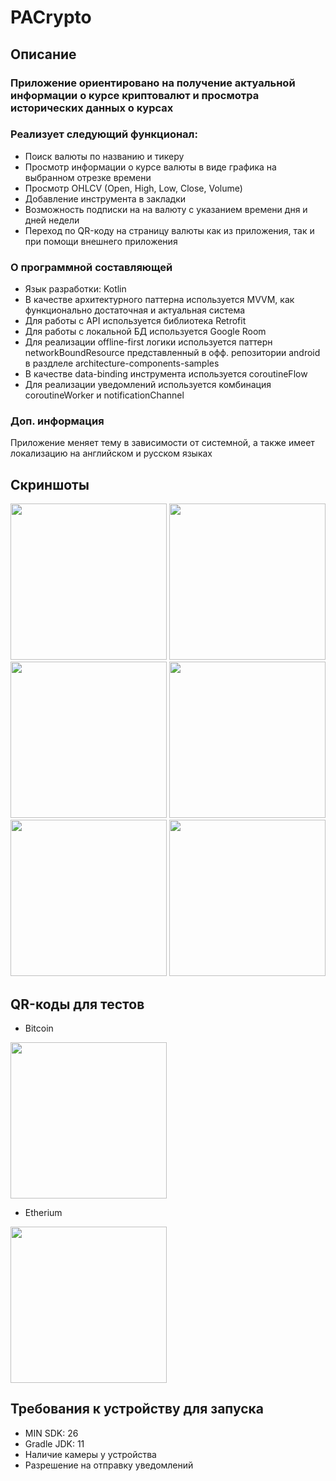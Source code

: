 # PACrypto
## Описание

### Приложение ориентировано на получение актуальной информации о курсе криптовалют и просмотра исторических данных о курсах
### Реализует следующий функционал:
* Поиск валюты по названию и тикеру
* Просмотр информации о курсе валюты в виде графика на выбранном отрезке времени
* Просмотр OHLCV (Open, High, Low, Close, Volume)
* Добавление инструмента в закладки
* Возможность подписки на на валюту с указанием времени дня и дней недели
* Переход по QR-коду на страницу валюты как из приложения, так и при помощи внешнего приложения

### О программной составляющей
* Язык разработки: Kotlin
* В качестве архитектурного паттерна используется MVVM, как функционально достаточная и актуальная система
* Для работы с API используется библиотека Retrofit
* Для работы с локальной БД используется Google Room
* Для реализации offline-first логики используется паттерн networkBoundResource представленный в офф. репозитории android в раздлеле architecture-components-samples
* В качестве data-binding инструмента используется coroutineFlow
* Для реализации уведомлений используется комбинация coroutineWorker и notificationChannel

### Доп. информация
Приложение меняет тему в зависимости от системной, а также имеет локализацию на английском и русском языках

## Скриншоты
<img src="https://github.com/alexp0111/PACrypto/assets/62151474/f23faf40-4858-48e2-93ae-2e76138acecb" width="250"/>
<img src="https://github.com/alexp0111/PACrypto/assets/62151474/16611a1f-42da-4f9d-ab17-3560a86556a6" width="250"/>
<img src="https://github.com/alexp0111/PACrypto/assets/62151474/451e55a7-4691-48a8-926a-2e80e9bf17e2" width="250"/>
<img src="https://github.com/alexp0111/PACrypto/assets/62151474/2b475ac1-629b-4aee-bd17-16cc6e836aa2" width="250"/>
<img src="https://github.com/alexp0111/PACrypto/assets/62151474/f769cd5f-a164-4911-9c77-6943c7413fbf" width="250"/>
<img src="https://github.com/alexp0111/PACrypto/assets/62151474/41941bc9-f4d4-46e1-9185-7c25c0c32b7f" width="250"/>

## QR-коды для тестов
* Bitcoin
<img src="https://github.com/alexp0111/PACrypto/assets/62151474/0558c074-b2d0-4474-a090-5393e1eaa004" width="250"/>

* Etherium
<img src="https://github.com/alexp0111/PACrypto/assets/62151474/646d6bb5-507a-42d6-ad61-1f33ed66fa23" width="250"/>

## Требования к устройству для запуска
* MIN SDK: 26
* Gradle JDK: 11
* Наличие камеры у устройства
* Разрешение на отправку уведомлений
